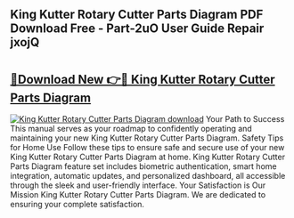 ## King Kutter Rotary Cutter Parts Diagram PDF Download Free - Part-2uO User Guide Repair jxojQ

# <h2><a href="http://dfkbjmu.blite.top/?on=King+Kutter+Rotary+Cutter+Parts+Diagram">🔗Download New 👉🔴 King Kutter Rotary Cutter Parts Diagram</a></h2>

[![King Kutter Rotary Cutter Parts Diagram download](https://i.imgur.com/lujVjoI.png)](http://dfkbjmu.blite.top/?on=King+Kutter+Rotary+Cutter+Parts+Diagram)
Your Path to Success This manual serves as your roadmap to confidently operating and maintaining your new King Kutter Rotary Cutter Parts Diagram. Safety Tips for Home Use Follow these tips to ensure safe and secure use of your new King Kutter Rotary Cutter Parts Diagram at home. King Kutter Rotary Cutter Parts Diagram feature set includes biometric authentication, smart home integration, automatic updates, and personalized dashboard, all accessible through the sleek and user-friendly interface. Your Satisfaction is Our Mission King Kutter Rotary Cutter Parts Diagram. We are dedicated to ensuring your complete satisfaction.
